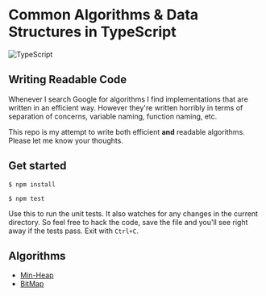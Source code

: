 # Common Algorithms & Data Structures in TypeScript

![TypeScript](https://badges.frapsoft.com/typescript/code/typescript.png?v=101)

## Writing Readable Code

Whenever I search Google for algorithms I find implementations that are written in an efficient way. However they're written horribly in terms of separation of concerns, variable naming, function naming, etc.

This repo is my attempt to write both efficient __and__ readable algorithms. Please let me know your thoughts.

## Get started
```
$ npm install
```
```
$ npm test
```

Use this to run the unit tests. It also watches for any changes in the current directory. So feel free to hack the code, save the file and you'll see right away if the tests pass. Exit with `Ctrl+C`.

## Algorithms

- [Min-Heap](https://github.com/zendka/algorithms-and-data-structures/blob/master/src/MinHeap.ts)
- [BitMap](https://github.com/zendka/algorithms-and-data-structures/blob/master/src/BitMap.ts)
